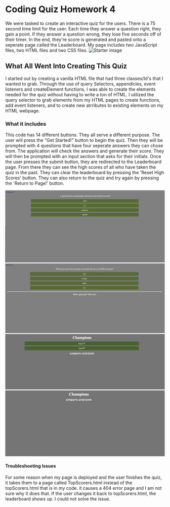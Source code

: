 # Coding Quiz Homework 4
We were tasked to create an interactive quiz for the users. There is a 75 second time limit for the user. Each time they answer a question right, they gain a point. If they answer a question wrong, they lose five seconds off of their timer. 
In the end, they're score is generated and pasted onto a seperate page called the Leaderboard.
My page includes two JavaScript files, two HTML files and two CSS files. 
![Starter image](./images/initialpage.png)
## What All Went Into Creating This Quiz

I started out by creating a vanilla HTML file that had three classes/Id's that I wanted to grab. 
Through the use of query Selectors, appendicies, event listeners and createElement functions, I was able to create the elements needed for the quiz without having to write a ton of HTML. 
I utilized the query selector to grab elements from my HTML pages to create functions, add event listeners, and to create new atrributes to existing elements on my HTML webpage. 

### What it includes

This code has 14 different buttons. They all serve a different purpose. The user will press the "Get Started!" button to begin the quiz. Then they will be prompted with 4 questions that have four seperate answers they can chose from. The application will check the answers and generate their score. They will then be prompted with an input section that asks for their initials. Once the user presses the submit button, they are redirected to the Leaderboard page. 
From there they can see the high scores of all who have taken the quiz in the past. They can clear the leaderboard by pressing the 'Reset High Scores' button. They can also return to the quiz and try again by pressing the 'Return to Page!' button.

![Question example](./images/questionex.png)
![Question with prompt](./images/question-with-reply.jpg)
![Leaderboard](./images/lb.jpg)
![Leaderboard with clear button](./images/cleared-lb.jpg)

#### Troubleshooting Issues

For some reason when my page is deployed and the user finishes the quiz, it takes them to a page called TopScorers.html instead of the topScorers.html that is in my code. it causes a 404 error page and I am not sure why it does that. 
If the user changes it back to topScorers.html, the leaderboard shows up. I could not solve the issue. 